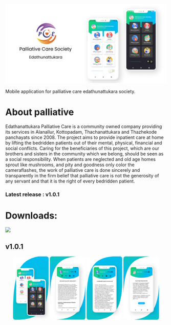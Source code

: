 <p align="center"><img  src="demo/logo.png"></p>



Mobile application for palliative care edathunattukara society.

# About palliative

Edathanattukara Palliative Care is a community owned company providing its services in Alanallur, Kottopadam, Thachanattukara and Thazhekode panchayats since 2008. The project aims to provide inpatient care at home by lifting the bedridden patients out of their mental, physical, financial and social conflicts. Caring for the beneficiaries of this project, which are our brothers and sisters in the community which we belong, should be seen as a social responsibility. When patients are neglected and old age homes sprout like mushrooms, and pity and goodness only color the cameraflashes, the work of palliative care is done sincerely and transparently in the firm belief that palliative care is not the
generosity of any servant and that it is the right of every bedridden patient.

### Latest release : v1.0.1

# Downloads:

<a href="https://play.google.com/store/apps/details?id=com.icodex.palliative_care"><img src="https://play.google.com/intl/en_us/badges/static/images/badges/en_badge_web_generic.png" width="15%"></a>


## v1.0.1

<p align="center"><img width="22%" height="25%" src="demo/screenshot1.png">         <img width="22%" height="25%" src="demo/screenshot2.png" >   <img width="22%" height="25%" src="demo/screenshot3.png">     <img width="22%" height="25%" src="demo/screenshot4.png" >    </p>


